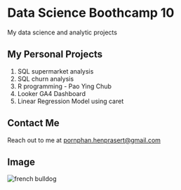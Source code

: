 # Data Science Boothcamp 10
My data science and analytic projects

## My Personal Projects

1. SQL supermarket analysis
2. SQL churn analysis
3. R programming - Pao Ying Chub
4. Looker GA4 Dashboard
5. Linear Regression Model using caret

## Contact Me
Reach out to me at pornphan.henprasert@gmail.com

## Image 
![french bulldog](https://i.guim.co.uk/img/media/38b9433aa08dc7ebeaf74405b24f19f7be0078c7/0_100_3000_1801/master/3000.jpg)
